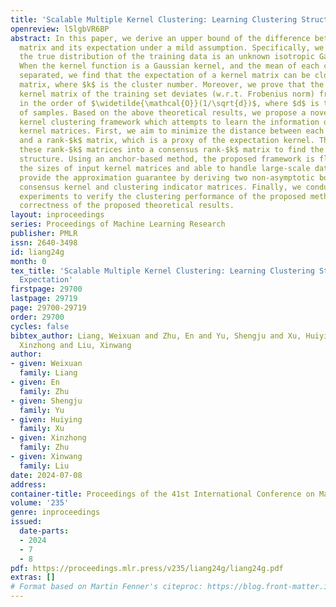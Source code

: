 ```yaml
---
title: 'Scalable Multiple Kernel Clustering: Learning Clustering Structure from Expectation'
openreview: l5lgbVR6BP
abstract: In this paper, we derive an upper bound of the difference between a kernel
  matrix and its expectation under a mild assumption. Specifically, we assume that
  the true distribution of the training data is an unknown isotropic Gaussian distribution.
  When the kernel function is a Gaussian kernel, and the mean of each cluster is sufficiently
  separated, we find that the expectation of a kernel matrix can be close to a rank-$k$
  matrix, where $k$ is the cluster number. Moreover, we prove that the normalized
  kernel matrix of the training set deviates (w.r.t. Frobenius norm) from its expectation
  in the order of $\widetilde{\mathcal{O}}(1/\sqrt{d})$, where $d$ is the dimension
  of samples. Based on the above theoretical results, we propose a novel multiple
  kernel clustering framework which attempts to learn the information of the expectation
  kernel matrices. First, we aim to minimize the distance between each base kernel
  and a rank-$k$ matrix, which is a proxy of the expectation kernel. Then, we fuse
  these rank-$k$ matrices into a consensus rank-$k$ matrix to find the clustering
  structure. Using an anchor-based method, the proposed framework is flexible with
  the sizes of input kernel matrices and able to handle large-scale datasets. We also
  provide the approximation guarantee by deriving two non-asymptotic bounds for the
  consensus kernel and clustering indicator matrices. Finally, we conduct extensive
  experiments to verify the clustering performance of the proposed method and the
  correctness of the proposed theoretical results.
layout: inproceedings
series: Proceedings of Machine Learning Research
publisher: PMLR
issn: 2640-3498
id: liang24g
month: 0
tex_title: 'Scalable Multiple Kernel Clustering: Learning Clustering Structure from
  Expectation'
firstpage: 29700
lastpage: 29719
page: 29700-29719
order: 29700
cycles: false
bibtex_author: Liang, Weixuan and Zhu, En and Yu, Shengju and Xu, Huiying and Zhu,
  Xinzhong and Liu, Xinwang
author:
- given: Weixuan
  family: Liang
- given: En
  family: Zhu
- given: Shengju
  family: Yu
- given: Huiying
  family: Xu
- given: Xinzhong
  family: Zhu
- given: Xinwang
  family: Liu
date: 2024-07-08
address:
container-title: Proceedings of the 41st International Conference on Machine Learning
volume: '235'
genre: inproceedings
issued:
  date-parts:
  - 2024
  - 7
  - 8
pdf: https://proceedings.mlr.press/v235/liang24g/liang24g.pdf
extras: []
# Format based on Martin Fenner's citeproc: https://blog.front-matter.io/posts/citeproc-yaml-for-bibliographies/
---
```

